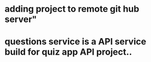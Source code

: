 # adding project to remote git hub server"
# questions service is a API service build for quiz app API project..
